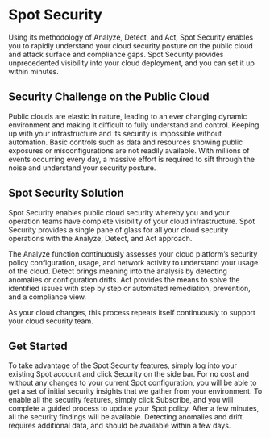 # Spot Security

Using its methodology of Analyze, Detect, and Act, Spot Security enables you to rapidly understand your cloud security posture on the public cloud and attack surface and compliance gaps. Spot Security provides unprecedented visibility into your cloud deployment, and you can set it up within minutes.

## Security Challenge on the Public Cloud

Public clouds are elastic in nature, leading to an ever changing dynamic environment and making it difficult to fully understand and control. Keeping up with your infrastructure and its security is impossible without automation. Basic controls such as data and resources showing public exposures or misconfigurations are not readily available. With millions of events occurring every day, a massive effort is required to sift through the noise and understand your security posture.  

## Spot Security Solution

Spot Security enables public cloud security whereby you and your operation teams have complete visibility of your cloud infrastructure. Spot Security provides a single pane of glass for all your cloud security operations with the Analyze, Detect, and Act approach.

The Analyze function continuously assesses your cloud platform’s security policy configuration, usage, and network activity to understand your usage of the cloud.
Detect brings meaning into the analysis by detecting anomalies or configuration drifts.
Act provides the means to solve the identified issues with step by step or automated remediation, prevention, and a compliance view.

As your cloud changes, this process repeats itself continuously to support your cloud security team.

## Get Started

To take advantage of the Spot Security features, simply log into your existing Spot account and click Security on the side bar. For no cost and without any changes to your current Spot configuration, you will be able to get a set of initial security insights that we gather from your environment. To enable all the security features, simply click Subscribe, and you will complete a guided process to update your Spot policy. After a few minutes, all the security findings will be available. Detecting anomalies and drift requires additional data, and should be available within a few days.
